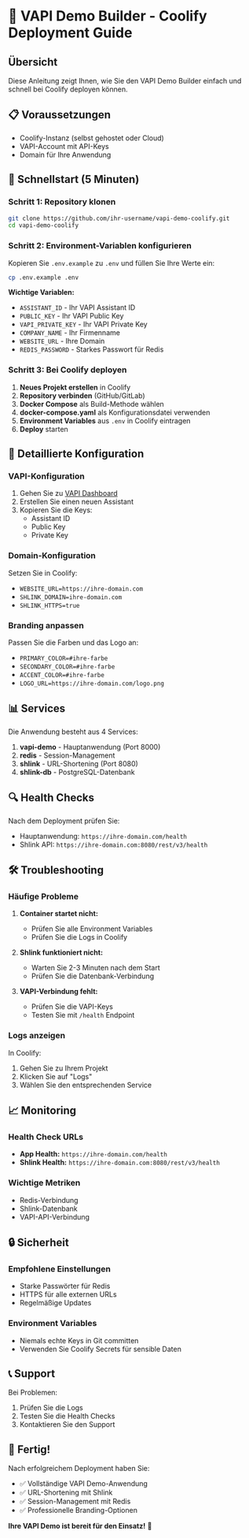 # 🚀 VAPI Demo Builder - Coolify Deployment Guide

## Übersicht

Diese Anleitung zeigt Ihnen, wie Sie den VAPI Demo Builder einfach und schnell bei Coolify deployen können.

## 📋 Voraussetzungen

- Coolify-Instanz (selbst gehostet oder Cloud)
- VAPI-Account mit API-Keys
- Domain für Ihre Anwendung

## 🎯 Schnellstart (5 Minuten)

### Schritt 1: Repository klonen
```bash
git clone https://github.com/ihr-username/vapi-demo-coolify.git
cd vapi-demo-coolify
```

### Schritt 2: Environment-Variablen konfigurieren
Kopieren Sie `.env.example` zu `.env` und füllen Sie Ihre Werte ein:

```bash
cp .env.example .env
```

**Wichtige Variablen:**
- `ASSISTANT_ID` - Ihr VAPI Assistant ID
- `PUBLIC_KEY` - Ihr VAPI Public Key  
- `VAPI_PRIVATE_KEY` - Ihr VAPI Private Key
- `COMPANY_NAME` - Ihr Firmenname
- `WEBSITE_URL` - Ihre Domain
- `REDIS_PASSWORD` - Starkes Passwort für Redis

### Schritt 3: Bei Coolify deployen

1. **Neues Projekt erstellen** in Coolify
2. **Repository verbinden** (GitHub/GitLab)
3. **Docker Compose** als Build-Methode wählen
4. **docker-compose.yaml** als Konfigurationsdatei verwenden
5. **Environment Variables** aus `.env` in Coolify eintragen
6. **Deploy** starten

## 🔧 Detaillierte Konfiguration

### VAPI-Konfiguration

1. Gehen Sie zu [VAPI Dashboard](https://dashboard.vapi.ai)
2. Erstellen Sie einen neuen Assistant
3. Kopieren Sie die Keys:
   - Assistant ID
   - Public Key
   - Private Key

### Domain-Konfiguration

Setzen Sie in Coolify:
- `WEBSITE_URL=https://ihre-domain.com`
- `SHLINK_DOMAIN=ihre-domain.com`
- `SHLINK_HTTPS=true`

### Branding anpassen

Passen Sie die Farben und das Logo an:
- `PRIMARY_COLOR=#ihre-farbe`
- `SECONDARY_COLOR=#ihre-farbe`
- `ACCENT_COLOR=#ihre-farbe`
- `LOGO_URL=https://ihre-domain.com/logo.png`

## 📊 Services

Die Anwendung besteht aus 4 Services:

1. **vapi-demo** - Hauptanwendung (Port 8000)
2. **redis** - Session-Management
3. **shlink** - URL-Shortening (Port 8080)
4. **shlink-db** - PostgreSQL-Datenbank

## 🔍 Health Checks

Nach dem Deployment prüfen Sie:
- Hauptanwendung: `https://ihre-domain.com/health`
- Shlink API: `https://ihre-domain.com:8080/rest/v3/health`

## 🛠️ Troubleshooting

### Häufige Probleme

1. **Container startet nicht:**
   - Prüfen Sie alle Environment Variables
   - Prüfen Sie die Logs in Coolify

2. **Shlink funktioniert nicht:**
   - Warten Sie 2-3 Minuten nach dem Start
   - Prüfen Sie die Datenbank-Verbindung

3. **VAPI-Verbindung fehlt:**
   - Prüfen Sie die VAPI-Keys
   - Testen Sie mit `/health` Endpoint

### Logs anzeigen

In Coolify:
1. Gehen Sie zu Ihrem Projekt
2. Klicken Sie auf "Logs"
3. Wählen Sie den entsprechenden Service

## 📈 Monitoring

### Health Check URLs
- **App Health:** `https://ihre-domain.com/health`
- **Shlink Health:** `https://ihre-domain.com:8080/rest/v3/health`

### Wichtige Metriken
- Redis-Verbindung
- Shlink-Datenbank
- VAPI-API-Verbindung

## 🔒 Sicherheit

### Empfohlene Einstellungen
- Starke Passwörter für Redis
- HTTPS für alle externen URLs
- Regelmäßige Updates

### Environment Variables
- Niemals echte Keys in Git committen
- Verwenden Sie Coolify Secrets für sensible Daten

## 📞 Support

Bei Problemen:
1. Prüfen Sie die Logs
2. Testen Sie die Health Checks
3. Kontaktieren Sie den Support

## 🎉 Fertig!

Nach erfolgreichem Deployment haben Sie:
- ✅ Vollständige VAPI Demo-Anwendung
- ✅ URL-Shortening mit Shlink
- ✅ Session-Management mit Redis
- ✅ Professionelle Branding-Optionen

**Ihre VAPI Demo ist bereit für den Einsatz!** 🚀